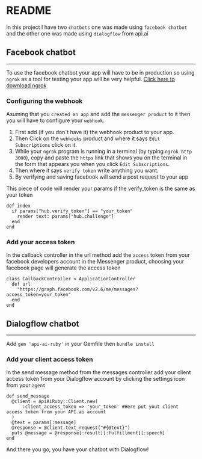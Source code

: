 # README

 In this project I have two  ``` chatbots ``` one was made using ```facebook chatbot``` and the other one was made using ``` dialogflow ``` from api.ai

## Facebook chatbot
---
To use the facebook chatbot your app will have to be in production so using ```ngrok``` as a tool for testing your app will be very helpful.
[Click here to download ngrok](https://ngrok.com/)

### Configuring the webhook
Asuming that you ```created an app``` and add the ```messenger product``` to it then you will have to configure your ```webhook```.
1. First add (if you don´t have it) the webhook product to your app.
2. Then Click on the ```webhooks``` product and where it says ```Edit Subscriptions``` click on it.
3. While your ```ngrok``` program is running in a terminal (by typing ```ngrok http 3000```), copy and paste the ```https``` link that shows you on the terminal in the form that appears you when you click ```Edit Subscriptions```.
4. Then where it says ```verify token``` write anything you want.
5. By verifying and saving facebook will send a post request to your app

This piece of code will render your params if the verify_token is the same as your token

```
def index
  if params["hub.verify_token"] == "your_token"
    render text: params["hub.challenge"]
  end
end
```

### Add your access token
In the callback controller in the url method add the ```access``` token from your facebook developers account in the Messenger product, choosing your facebook page will generate the access token

```
class CallbackController < ApplicationController
  def url
    "https://graph.facebook.com/v2.6/me/messages?access_token=your_token"
  end
end

```

## Dialogflow chatbot
---
Add ```gem 'api-ai-ruby'``` in your Gemfile then ```bundle install```

### Add your client access token
In the send message method from the messages controller add your client access token from your Dialogflow account by clicking the settings icon from your ```agent```

```
def send_message
  @client = ApiAiRuby::Client.new(
      :client_access_token => 'your_token' #Here put yout client access token from your API.ai account
  )
  @text = params[:message]
  @response = @client.text_request("#{@text}")
  puts @message = @response[:result][:fulfillment][:speech]
end
```

And there you go, you have your chatbot with Dialogflow!
